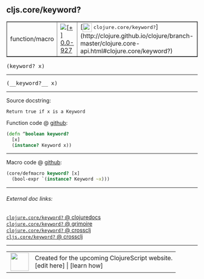 ## cljs.core/keyword?



 <table border="1">
<tr>
<td>function/macro</td>
<td><a href="https://github.com/cljsinfo/cljs-api-docs/tree/0.0-927"><img valign="middle" alt="[+] 0.0-927" title="Added in 0.0-927" src="https://img.shields.io/badge/+-0.0--927-lightgrey.svg"></a> </td>
<td>
[<img height="24px" valign="middle" src="http://i.imgur.com/1GjPKvB.png"> <samp>clojure.core/keyword?</samp>](http://clojure.github.io/clojure/branch-master/clojure.core-api.html#clojure.core/keyword?)
</td>
</tr>
</table>

<samp>(keyword? x)</samp><br>

---

 <samp>
(__keyword?__ x)<br>
</samp>

---





Source docstring:

```
Return true if x is a Keyword
```


Function code @ [github]():

```clj
(defn ^boolean keyword?
  [x]
  (instance? Keyword x))
```

<!--
Repo - tag - source tree - lines:

 <pre>

</pre>

-->

---

Macro code @ [github]():

```clj
(core/defmacro keyword? [x]
  (bool-expr `(instance? Keyword ~x)))
```

<!--
Repo - tag - source tree - lines:

 <pre>

</pre>
-->

---


###### External doc links:

[`clojure.core/keyword?` @ clojuredocs](http://clojuredocs.org/clojure.core/keyword_q)<br>
[`clojure.core/keyword?` @ grimoire](http://conj.io/store/v1/org.clojure/clojure/1.7.0-beta3/clj/clojure.core/keyword%3F/)<br>
[`clojure.core/keyword?` @ crossclj](http://crossclj.info/fun/clojure.core/keyword%3F.html)<br>
[`cljs.core/keyword?` @ crossclj](http://crossclj.info/fun/cljs.core.cljs/keyword%3F.html)<br>

---

 <table>
<tr><td>
<img valign="middle" align="right" width="48px" src="http://i.imgur.com/Hi20huC.png">
</td><td>
Created for the upcoming ClojureScript website.<br>
[edit here] | [learn how]
</td></tr></table>

[edit here]:https://github.com/cljsinfo/cljs-api-docs/blob/master/cljsdoc/cljs.core/keywordQMARK.cljsdoc
[learn how]:https://github.com/cljsinfo/cljs-api-docs/wiki/cljsdoc-files

<!--

This information was too distracting to show to readers, but I'll leave it
commented here since it is helpful to:

- pretty-print the data used to generate this document
- and show how to retrieve that data



The API data for this symbol:

```clj
{:return-type boolean,
 :ns "cljs.core",
 :name "keyword?",
 :signature ["[x]"],
 :name-encode "keywordQMARK",
 :history [["+" "0.0-927"]],
 :type "function/macro",
 :clj-equiv {:full-name "clojure.core/keyword?",
             :url "http://clojure.github.io/clojure/branch-master/clojure.core-api.html#clojure.core/keyword?"},
 :full-name-encode "cljs.core/keywordQMARK",
 :source {:code "(defn ^boolean keyword?\n  [x]\n  (instance? Keyword x))",
          :title "Function code",
          :repo "clojurescript",
          :tag "r1.8.40",
          :filename "src/main/cljs/cljs/core.cljs",
          :lines [3053 3056],
          :url "https://github.com/clojure/clojurescript/blob/r1.8.40/src/main/cljs/cljs/core.cljs#L3053-L3056"},
 :extra-sources [{:code "(core/defmacro keyword? [x]\n  (bool-expr `(instance? Keyword ~x)))",
                  :title "Macro code",
                  :repo "clojurescript",
                  :tag "r1.8.40",
                  :filename "src/main/clojure/cljs/core.cljc",
                  :lines [927 928],
                  :url "https://github.com/clojure/clojurescript/blob/r1.8.40/src/main/clojure/cljs/core.cljc#L927-L928"}],
 :usage ["(keyword? x)"],
 :full-name "cljs.core/keyword?",
 :docstring "Return true if x is a Keyword",
 :cljsdoc-url "https://github.com/cljsinfo/cljs-api-docs/blob/master/cljsdoc/cljs.core/keywordQMARK.cljsdoc"}

```

Retrieve the API data for this symbol:

```clj
;; from Clojure REPL
(require '[clojure.edn :as edn])
(-> (slurp "https://raw.githubusercontent.com/cljsinfo/cljs-api-docs/catalog/cljs-api.edn")
    (edn/read-string)
    (get-in [:symbols "cljs.core/keyword?"]))
```

-->
